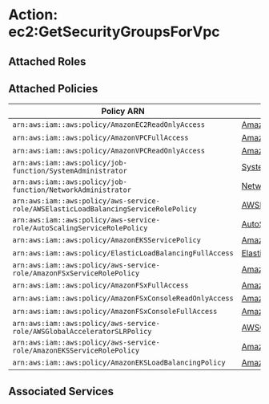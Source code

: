 # Action: ec2:GetSecurityGroupsForVpc

## Attached Roles

## Attached Policies

| Policy ARN | Policy Name |
|------------|-------------|
| `arn:aws:iam::aws:policy/AmazonEC2ReadOnlyAccess` | [AmazonEC2ReadOnlyAccess](../policies.md#amazonec2readonlyaccess) |
| `arn:aws:iam::aws:policy/AmazonVPCFullAccess` | [AmazonVPCFullAccess](../policies.md#amazonvpcfullaccess) |
| `arn:aws:iam::aws:policy/AmazonVPCReadOnlyAccess` | [AmazonVPCReadOnlyAccess](../policies.md#amazonvpcreadonlyaccess) |
| `arn:aws:iam::aws:policy/job-function/SystemAdministrator` | [SystemAdministrator](../policies.md#systemadministrator) |
| `arn:aws:iam::aws:policy/job-function/NetworkAdministrator` | [NetworkAdministrator](../policies.md#networkadministrator) |
| `arn:aws:iam::aws:policy/aws-service-role/AWSElasticLoadBalancingServiceRolePolicy` | [AWSElasticLoadBalancingServiceRolePolicy](../policies.md#awselasticloadbalancingservicerolepolicy) |
| `arn:aws:iam::aws:policy/aws-service-role/AutoScalingServiceRolePolicy` | [AutoScalingServiceRolePolicy](../policies.md#autoscalingservicerolepolicy) |
| `arn:aws:iam::aws:policy/AmazonEKSServicePolicy` | [AmazonEKSServicePolicy](../policies.md#amazoneksservicepolicy) |
| `arn:aws:iam::aws:policy/ElasticLoadBalancingFullAccess` | [ElasticLoadBalancingFullAccess](../policies.md#elasticloadbalancingfullaccess) |
| `arn:aws:iam::aws:policy/aws-service-role/AmazonFSxServiceRolePolicy` | [AmazonFSxServiceRolePolicy](../policies.md#amazonfsxservicerolepolicy) |
| `arn:aws:iam::aws:policy/AmazonFSxFullAccess` | [AmazonFSxFullAccess](../policies.md#amazonfsxfullaccess) |
| `arn:aws:iam::aws:policy/AmazonFSxConsoleReadOnlyAccess` | [AmazonFSxConsoleReadOnlyAccess](../policies.md#amazonfsxconsolereadonlyaccess) |
| `arn:aws:iam::aws:policy/AmazonFSxConsoleFullAccess` | [AmazonFSxConsoleFullAccess](../policies.md#amazonfsxconsolefullaccess) |
| `arn:aws:iam::aws:policy/aws-service-role/AWSGlobalAcceleratorSLRPolicy` | [AWSGlobalAcceleratorSLRPolicy](../policies.md#awsglobalacceleratorslrpolicy) |
| `arn:aws:iam::aws:policy/aws-service-role/AmazonEKSServiceRolePolicy` | [AmazonEKSServiceRolePolicy](../policies.md#amazoneksservicerolepolicy) |
| `arn:aws:iam::aws:policy/AmazonEKSLoadBalancingPolicy` | [AmazonEKSLoadBalancingPolicy](../policies.md#amazoneksloadbalancingpolicy) |

## Associated Services


